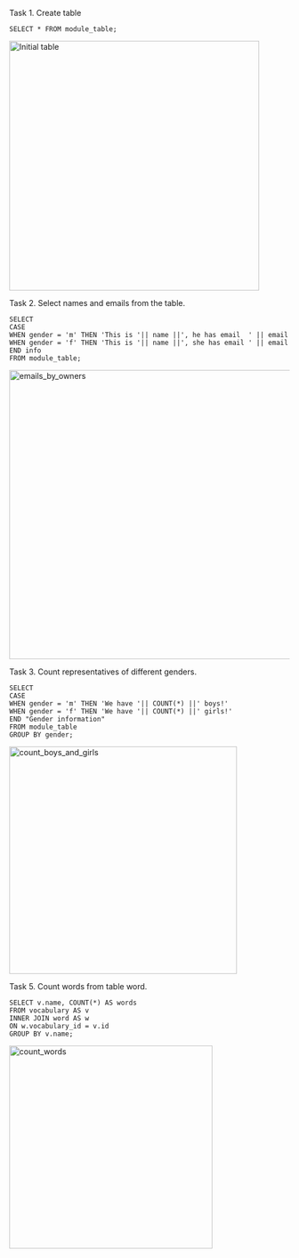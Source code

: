 Task 1. Create table

```SELECT * FROM module_table;```

<img width="449" alt="Initial table" src="https://user-images.githubusercontent.com/90455735/217814686-49b405c1-614e-4a1c-abda-f363548d7cf7.png">

Task 2. Select names and emails from the table.

```
SELECT
CASE
WHEN gender = 'm' THEN 'This is '|| name ||', he has email  ' || email
WHEN gender = 'f' THEN 'This is '|| name ||', she has email ' || email
END info
FROM module_table;
```

<img width="520" alt="emails_by_owners" src="https://user-images.githubusercontent.com/90455735/217814747-f76a5702-5e4a-483a-aedf-0fc41c328684.png">

Task 3. Count representatives of different genders.

```
SELECT
CASE
WHEN gender = 'm' THEN 'We have '|| COUNT(*) ||' boys!'
WHEN gender = 'f' THEN 'We have '|| COUNT(*) ||' girls!'
END "Gender information"
FROM module_table 
GROUP BY gender;
```

<img width="409" alt="count_boys_and_girls" src="https://user-images.githubusercontent.com/90455735/217814851-7662b7b6-4761-4bce-834b-59ecc8ba7f82.png">


Task 5. Count words from table word.

```
SELECT v.name, COUNT(*) AS words
FROM vocabulary AS v
INNER JOIN word AS w
ON w.vocabulary_id = v.id
GROUP BY v.name;
```

<img width="365" alt="count_words" src="https://user-images.githubusercontent.com/90455735/217814892-f8d2faa0-2103-40bc-b1e4-bf6fa628f54e.png">


